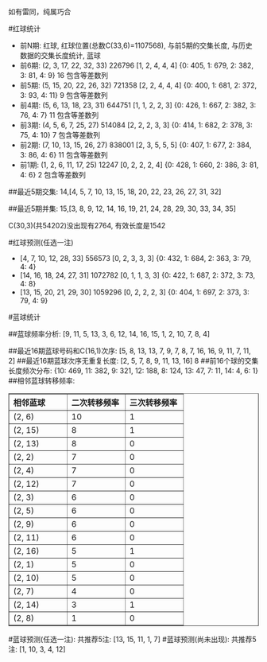 <!-- 
.. title: 双色球2013123期(2013-10-20)数据分析报告
.. slug: slott-2013123-2013-10-20-report
.. date: 2013-10-21 08:00:00 UTC+08:00
.. tags: Lottery
.. link: 
.. description: 
.. type: text
-->

如有雷同，纯属巧合

<!-- TEASER_END-->

#红球统计

- 前N期: 红球, 红球位置(总数C(33,6)=1107568), 与前5期的交集长度, 与历史数据的交集长度统计, 蓝球
- 前6期: (2, 3, 17, 22, 32, 33) 226796 [1, 2, 4, 4, 4] {0: 405, 1: 679, 2: 382, 3: 81, 4: 9} 16 包含等差数列
- 前5期: (5, 15, 20, 22, 26, 32) 721358 [2, 2, 4, 4, 4] {0: 400, 1: 681, 2: 372, 3: 93, 4: 11} 9 包含等差数列
- 前4期: (5, 6, 13, 18, 23, 31) 644751 [1, 1, 2, 2, 3] {0: 426, 1: 667, 2: 382, 3: 76, 4: 7} 11 包含等差数列
- 前3期: (4, 5, 6, 7, 25, 27) 514084 [2, 2, 2, 3, 3] {0: 414, 1: 682, 2: 378, 3: 75, 4: 10} 7 包含等差数列
- 前2期: (7, 10, 13, 15, 26, 27) 838001 [2, 3, 5, 5, 5] {0: 407, 1: 677, 2: 384, 3: 86, 4: 6} 11 包含等差数列
- 前1期: (1, 2, 6, 11, 17, 25) 12247 [0, 2, 2, 2, 4] {0: 428, 1: 660, 2: 386, 3: 81, 4: 6} 2 包含等差数列

##最近5期交集:
14,[4, 5, 7, 10, 13, 15, 18, 20, 22, 23, 26, 27, 31, 32]

##最近5期并集:
15,[3, 8, 9, 12, 14, 16, 19, 21, 24, 28, 29, 30, 33, 34, 35]

C(30,3)(共54202)没出现有2764, 
有效长度是1542

#红球预测(任选一注)

- [4, 7, 10, 12, 28, 33] 556573 [0, 2, 3, 3, 3] {0: 432, 1: 684, 2: 363, 3: 79, 4: 4}
- [14, 16, 18, 24, 27, 31] 1072782 [0, 1, 1, 3, 3] {0: 422, 1: 687, 2: 372, 3: 73, 4: 8}
- [13, 15, 20, 21, 29, 30] 1059296 [0, 2, 2, 2, 3] {0: 404, 1: 697, 2: 373, 3: 79, 4: 9}

#蓝球统计

##蓝球频率分析:
[9, 11, 5, 13, 3, 6, 12, 14, 16, 15, 1, 2, 10, 7, 8, 4]

##最近16期蓝球号码和C(16,1)次序:
[5, 8, 13, 13, 7, 9, 7, 8, 7, 16, 16, 9, 11, 7, 11, 2]
##最近16期蓝球次序无重复长度:
[2, 5, 7, 8, 9, 11, 13, 16] 8
##前16个球的交集长度频次分布:
{10: 469, 11: 382, 9: 321, 12: 188, 8: 124, 13: 47, 7: 11, 14: 4, 6: 1}
##相邻蓝球转移频率:
<table border="1" class="table table-striped dataframe">
  <thead>
    <tr style="text-align: left;">
      <th style="min-width: 100px;">相邻蓝球</th>
      <th style="min-width: 100px;">二次转移频率</th>
      <th style="min-width: 100px;">三次转移频率</th>
    </tr>
  </thead>
  <tbody>
    <tr>
      <td>  (2, 6)</td>
      <td> 10</td>
      <td> 1</td>
    </tr>
    <tr>
      <td> (2, 15)</td>
      <td>  8</td>
      <td> 1</td>
    </tr>
    <tr>
      <td> (2, 13)</td>
      <td>  8</td>
      <td> 0</td>
    </tr>
    <tr>
      <td>  (2, 2)</td>
      <td>  7</td>
      <td> 0</td>
    </tr>
    <tr>
      <td>  (2, 4)</td>
      <td>  7</td>
      <td> 0</td>
    </tr>
    <tr>
      <td> (2, 12)</td>
      <td>  7</td>
      <td> 0</td>
    </tr>
    <tr>
      <td>  (2, 3)</td>
      <td>  6</td>
      <td> 0</td>
    </tr>
    <tr>
      <td>  (2, 5)</td>
      <td>  6</td>
      <td> 0</td>
    </tr>
    <tr>
      <td>  (2, 9)</td>
      <td>  6</td>
      <td> 0</td>
    </tr>
    <tr>
      <td> (2, 11)</td>
      <td>  6</td>
      <td> 0</td>
    </tr>
    <tr>
      <td> (2, 16)</td>
      <td>  5</td>
      <td> 1</td>
    </tr>
    <tr>
      <td>  (2, 1)</td>
      <td>  5</td>
      <td> 0</td>
    </tr>
    <tr>
      <td> (2, 10)</td>
      <td>  5</td>
      <td> 0</td>
    </tr>
    <tr>
      <td>  (2, 7)</td>
      <td>  4</td>
      <td> 0</td>
    </tr>
    <tr>
      <td> (2, 14)</td>
      <td>  3</td>
      <td> 1</td>
    </tr>
    <tr>
      <td>  (2, 8)</td>
      <td>  1</td>
      <td> 0</td>
    </tr>
  </tbody>
</table>
#蓝球预测(任选一注):
共推荐5注: [13, 15, 11, 1, 7]
#蓝球预测(尚未出现):
共推荐5注: [1, 10, 3, 4, 12]

